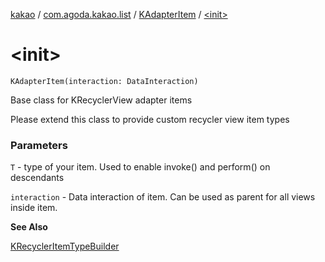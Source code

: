 [kakao](../../index.md) / [com.agoda.kakao.list](../index.md) / [KAdapterItem](index.md) / [&lt;init&gt;](./-init-.md)

# &lt;init&gt;

`KAdapterItem(interaction: DataInteraction)`

Base class for KRecyclerView adapter items

Please extend this class to provide custom recycler view item types

### Parameters

`T` - type of your item. Used to enable invoke() and perform() on descendants

`interaction` - Data interaction of item. Can be used as parent for all views inside item.

**See Also**

[KRecyclerItemTypeBuilder](#)


